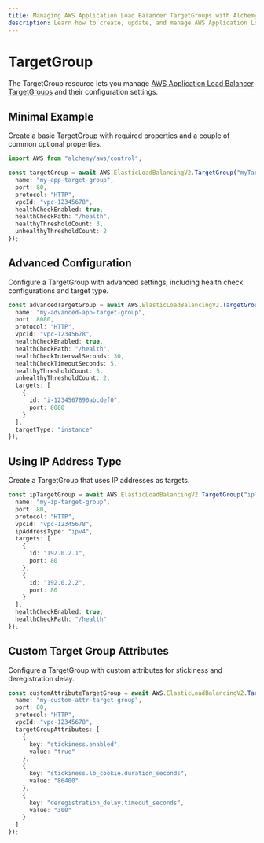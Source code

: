 ```yaml
---
title: Managing AWS Application Load Balancer TargetGroups with Alchemy
description: Learn how to create, update, and manage AWS Application Load Balancer TargetGroups using Alchemy Cloud Control.
---
```


# TargetGroup

The TargetGroup resource lets you manage [AWS Application Load Balancer TargetGroups](https://docs.aws.amazon.com/elasticloadbalancing/latest/userguide/) and their configuration settings.

## Minimal Example

Create a basic TargetGroup with required properties and a couple of common optional properties.

```ts
import AWS from "alchemy/aws/control";

const targetGroup = await AWS.ElasticLoadBalancingV2.TargetGroup("myTargetGroup", {
  name: "my-app-target-group",
  port: 80,
  protocol: "HTTP",
  vpcId: "vpc-12345678",
  healthCheckEnabled: true,
  healthCheckPath: "/health",
  healthyThresholdCount: 3,
  unhealthyThresholdCount: 2
});
```

## Advanced Configuration

Configure a TargetGroup with advanced settings, including health check configurations and target type.

```ts
const advancedTargetGroup = await AWS.ElasticLoadBalancingV2.TargetGroup("advancedTargetGroup", {
  name: "my-advanced-app-target-group",
  port: 8080,
  protocol: "HTTP",
  vpcId: "vpc-12345678",
  healthCheckEnabled: true,
  healthCheckPath: "/health",
  healthCheckIntervalSeconds: 30,
  healthCheckTimeoutSeconds: 5,
  healthyThresholdCount: 5,
  unhealthyThresholdCount: 2,
  targets: [
    {
      id: "i-1234567890abcdef0",
      port: 8080
    }
  ],
  targetType: "instance"
});
```

## Using IP Address Type

Create a TargetGroup that uses IP addresses as targets.

```ts
const ipTargetGroup = await AWS.ElasticLoadBalancingV2.TargetGroup("ipTargetGroup", {
  name: "my-ip-target-group",
  port: 80,
  protocol: "HTTP",
  vpcId: "vpc-12345678",
  ipAddressType: "ipv4",
  targets: [
    {
      id: "192.0.2.1",
      port: 80
    },
    {
      id: "192.0.2.2",
      port: 80
    }
  ],
  healthCheckEnabled: true,
  healthCheckPath: "/health"
});
```

## Custom Target Group Attributes

Configure a TargetGroup with custom attributes for stickiness and deregistration delay.

```ts
const customAttributeTargetGroup = await AWS.ElasticLoadBalancingV2.TargetGroup("customAttrTargetGroup", {
  name: "my-custom-attr-target-group",
  port: 80,
  protocol: "HTTP",
  vpcId: "vpc-12345678",
  targetGroupAttributes: [
    {
      key: "stickiness.enabled",
      value: "true"
    },
    {
      key: "stickiness.lb_cookie.duration_seconds",
      value: "86400"
    },
    {
      key: "deregistration_delay.timeout_seconds",
      value: "300"
    }
  ]
});
```